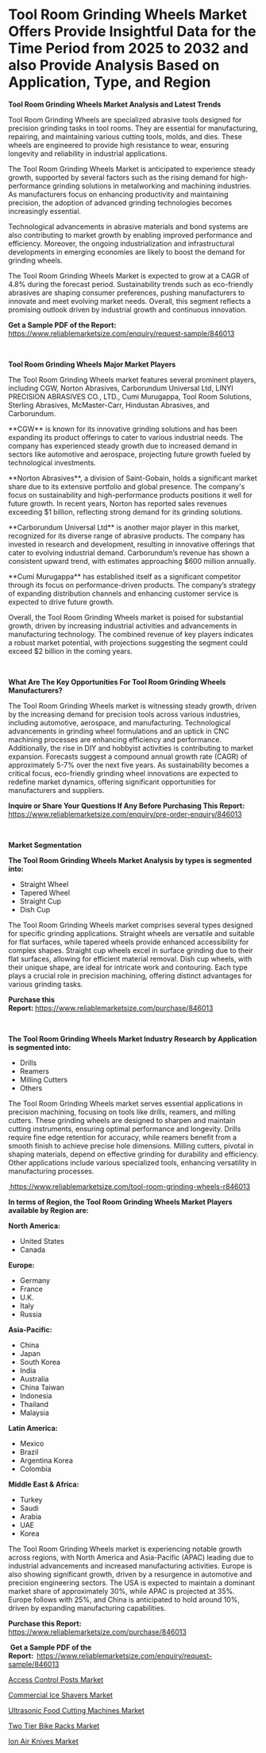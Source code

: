 <p><h1>Tool Room Grinding Wheels Market Offers Provide Insightful Data for the Time Period from 2025 to 2032 and also Provide Analysis Based on Application, Type, and Region</h1></p><p><strong>Tool Room Grinding Wheels Market Analysis and Latest Trends</strong></p>
<p><p>Tool Room Grinding Wheels are specialized abrasive tools designed for precision grinding tasks in tool rooms. They are essential for manufacturing, repairing, and maintaining various cutting tools, molds, and dies. These wheels are engineered to provide high resistance to wear, ensuring longevity and reliability in industrial applications.</p><p>The Tool Room Grinding Wheels Market is anticipated to experience steady growth, supported by several factors such as the rising demand for high-performance grinding solutions in metalworking and machining industries. As manufacturers focus on enhancing productivity and maintaining precision, the adoption of advanced grinding technologies becomes increasingly essential. </p><p>Technological advancements in abrasive materials and bond systems are also contributing to market growth by enabling improved performance and efficiency. Moreover, the ongoing industrialization and infrastructural developments in emerging economies are likely to boost the demand for grinding wheels.</p><p>The Tool Room Grinding Wheels Market is expected to grow at a CAGR of 4.8% during the forecast period. Sustainability trends such as eco-friendly abrasives are shaping consumer preferences, pushing manufacturers to innovate and meet evolving market needs. Overall, this segment reflects a promising outlook driven by industrial growth and continuous innovation.</p></p>
<p><strong>Get a Sample PDF of the Report:&nbsp;</strong> <a href="https://www.reliablemarketsize.com/enquiry/request-sample/846013?utm_campaign=2413&utm_medium=2&utm_source=Github&utm_content=ia&utm_term=10042025&utm_id=tool-room-grinding-wheels">https://www.reliablemarketsize.com/enquiry/request-sample/846013</a></p>
<p>&nbsp;</p>
<p><strong>Tool Room Grinding Wheels Major Market Players</strong></p>
<p><p>The Tool Room Grinding Wheels market features several prominent players, including CGW, Norton Abrasives, Carborundum Universal Ltd, LINYI PRECISION ABRASIVES CO., LTD., Cumi Murugappa, Tool Room Solutions, Sterling Abrasives, McMaster-Carr, Hindustan Abrasives, and Carborundum. </p><p>**CGW** is known for its innovative grinding solutions and has been expanding its product offerings to cater to various industrial needs. The company has experienced steady growth due to increased demand in sectors like automotive and aerospace, projecting future growth fueled by technological investments.</p><p>**Norton Abrasives**, a division of Saint-Gobain, holds a significant market share due to its extensive portfolio and global presence. The company's focus on sustainability and high-performance products positions it well for future growth. In recent years, Norton has reported sales revenues exceeding $1 billion, reflecting strong demand for its grinding solutions.</p><p>**Carborundum Universal Ltd** is another major player in this market, recognized for its diverse range of abrasive products. The company has invested in research and development, resulting in innovative offerings that cater to evolving industrial demand. Carborundum’s revenue has shown a consistent upward trend, with estimates approaching $600 million annually.</p><p>**Cumi Murugappa** has established itself as a significant competitor through its focus on performance-driven products. The company’s strategy of expanding distribution channels and enhancing customer service is expected to drive future growth.</p><p>Overall, the Tool Room Grinding Wheels market is poised for substantial growth, driven by increasing industrial activities and advancements in manufacturing technology. The combined revenue of key players indicates a robust market potential, with projections suggesting the segment could exceed $2 billion in the coming years.</p></p>
<p>&nbsp;</p>
<p><strong>What Are The Key Opportunities For Tool Room Grinding Wheels Manufacturers?</strong></p>
<p><p>The Tool Room Grinding Wheels market is witnessing steady growth, driven by the increasing demand for precision tools across various industries, including automotive, aerospace, and manufacturing. Technological advancements in grinding wheel formulations and an uptick in CNC machining processes are enhancing efficiency and performance. Additionally, the rise in DIY and hobbyist activities is contributing to market expansion. Forecasts suggest a compound annual growth rate (CAGR) of approximately 5-7% over the next five years. As sustainability becomes a critical focus, eco-friendly grinding wheel innovations are expected to redefine market dynamics, offering significant opportunities for manufacturers and suppliers.</p></p>
<p><strong>Inquire or Share Your Questions If Any Before Purchasing This Report:</strong> <a href="https://www.reliablemarketsize.com/enquiry/pre-order-enquiry/846013?utm_campaign=2413&utm_medium=2&utm_source=Github&utm_content=ia&utm_term=10042025&utm_id=tool-room-grinding-wheels">https://www.reliablemarketsize.com/enquiry/pre-order-enquiry/846013</a></p>
<p>&nbsp;</p>
<p><strong>Market Segmentation</strong></p>
<p><strong>The Tool Room Grinding Wheels Market Analysis by types is segmented into:</strong></p>
<p><ul><li>Straight Wheel</li><li>Tapered Wheel</li><li>Straight Cup</li><li>Dish Cup</li></ul></p>
<p><p>The Tool Room Grinding Wheels market comprises several types designed for specific grinding applications. Straight wheels are versatile and suitable for flat surfaces, while tapered wheels provide enhanced accessibility for complex shapes. Straight cup wheels excel in surface grinding due to their flat surfaces, allowing for efficient material removal. Dish cup wheels, with their unique shape, are ideal for intricate work and contouring. Each type plays a crucial role in precision machining, offering distinct advantages for various grinding tasks.</p></p>
<p><strong>Purchase this Report:&nbsp;</strong><a href="https://www.reliablemarketsize.com/purchase/846013?utm_campaign=2413&utm_medium=2&utm_source=Github&utm_content=ia&utm_term=10042025&utm_id=tool-room-grinding-wheels">https://www.reliablemarketsize.com/purchase/846013</a></p>
<p>&nbsp;</p>
<p><strong>The Tool Room Grinding Wheels Market Industry Research by Application is segmented into:</strong></p>
<p><ul><li>Drills</li><li>Reamers</li><li>Milling Cutters</li><li>Others</li></ul></p>
<p><p>The Tool Room Grinding Wheels market serves essential applications in precision machining, focusing on tools like drills, reamers, and milling cutters. These grinding wheels are designed to sharpen and maintain cutting instruments, ensuring optimal performance and longevity. Drills require fine edge retention for accuracy, while reamers benefit from a smooth finish to achieve precise hole dimensions. Milling cutters, pivotal in shaping materials, depend on effective grinding for durability and efficiency. Other applications include various specialized tools, enhancing versatility in manufacturing processes.</p></p>
<p><a href="https://www.reliablemarketsize.com/tool-room-grinding-wheels-r846013?utm_campaign=2413&utm_medium=2&utm_source=Github&utm_content=ia&utm_term=10042025&utm_id=tool-room-grinding-wheels">&nbsp;https://www.reliablemarketsize.com/tool-room-grinding-wheels-r846013</a></p>
<p><strong>In terms of Region, the Tool Room Grinding Wheels Market Players available by Region are:</strong></p>
<p>
    <p> <strong> North America: </strong>
        <ul>
            <li>United States</li>
            <li>Canada</li>
        </ul>
        </p> 
    <p> <strong> Europe: </strong>
        <ul>
            <li>Germany</li>
            <li>France</li>
            <li>U.K.</li>
            <li>Italy</li>
            <li>Russia</li>
        </ul>
        </p> 
    <p> <strong> Asia-Pacific: </strong>
        <ul>
            <li>China</li>
            <li>Japan</li>
            <li>South Korea</li>
            <li>India</li>
            <li>Australia</li>
            <li>China Taiwan</li>
            <li>Indonesia</li>
            <li>Thailand</li>
            <li>Malaysia</li>
        </ul>
        </p> 
    <p> <strong> Latin America: </strong>
        <ul>
            <li>Mexico</li>
            <li>Brazil</li>
            <li>Argentina Korea</li>
            <li>Colombia</li>
        </ul>
        </p> 
    <p> <strong> Middle East & Africa: </strong>
        <ul>
            <li>Turkey</li>
            <li>Saudi</li>
            <li>Arabia</li>
            <li>UAE</li>
            <li>Korea</li>
        </ul>
    </p>
    </p>
<p><p>The Tool Room Grinding Wheels market is experiencing notable growth across regions, with North America and Asia-Pacific (APAC) leading due to industrial advancements and increased manufacturing activities. Europe is also showing significant growth, driven by a resurgence in automotive and precision engineering sectors. The USA is expected to maintain a dominant market share of approximately 30%, while APAC is projected at 35%. Europe follows with 25%, and China is anticipated to hold around 10%, driven by expanding manufacturing capabilities.</p></p>
<p><strong>Purchase this Report: </strong><a href="https://www.reliablemarketsize.com/purchase/846013?utm_campaign=2413&utm_medium=2&utm_source=Github&utm_content=ia&utm_term=10042025&utm_id=tool-room-grinding-wheels">https://www.reliablemarketsize.com/purchase/846013</a></p>
<p>&nbsp;<strong>Get a Sample PDF of the Report:&nbsp;&nbsp;</strong><a href="https://www.reliablemarketsize.com/enquiry/request-sample/846013?utm_campaign=2413&utm_medium=2&utm_source=Github&utm_content=ia&utm_term=10042025&utm_id=tool-room-grinding-wheels">https://www.reliablemarketsize.com/enquiry/request-sample/846013</a></p>
<p><strong></strong></p>
<p><p><a href="https://github.com/zhininzacher/Market-Research-Report-List-1/blob/main/access-control-posts-market.md?utm_campaign=2413&utm_medium=2&utm_source=Github&utm_content=ia&utm_term=10042025&utm_id=tool-room-grinding-wheels">Access Control Posts Market</a></p><p><a href="https://github.com/anesimazikpd/Market-Research-Report-List-1/blob/main/commercial-ice-shavers-market.md?utm_campaign=2413&utm_medium=2&utm_source=Github&utm_content=ia&utm_term=10042025&utm_id=tool-room-grinding-wheels">Commercial Ice Shavers Market</a></p><p><a href="https://github.com/donsonjupa/Market-Research-Report-List-1/blob/main/ultrasonic-food-cutting-machines-market.md?utm_campaign=2413&utm_medium=2&utm_source=Github&utm_content=ia&utm_term=10042025&utm_id=tool-room-grinding-wheels">Ultrasonic Food Cutting Machines Market</a></p><p><a href="https://github.com/sgroitrieu7f/Market-Research-Report-List-1/blob/main/two-tier-bike-racks-market.md?utm_campaign=2413&utm_medium=2&utm_source=Github&utm_content=ia&utm_term=10042025&utm_id=tool-room-grinding-wheels">Two Tier Bike Racks Market</a></p><p><a href="https://github.com/welidaeisya/Market-Research-Report-List-1/blob/main/ion-air-knives-market.md?utm_campaign=2413&utm_medium=2&utm_source=Github&utm_content=ia&utm_term=10042025&utm_id=tool-room-grinding-wheels">Ion Air Knives Market</a></p></p>